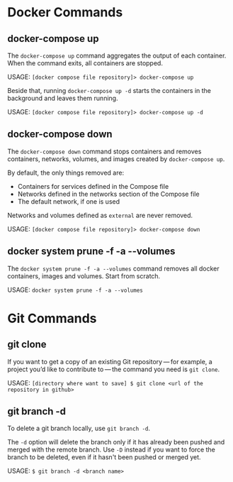 # Docker Commands

## docker-compose up

The `docker-compose up` command aggregates the output of each container. When the command exits, all containers are stopped.

USAGE: `[docker compose file repository]> docker-compose up`

Beside that, running `docker-compose up -d` starts the containers in the background and leaves them running.

USAGE: `[docker compose file repository]> docker-compose up -d`


## docker-compose down

The `docker-compose down` command stops containers and removes containers, networks, volumes, and images created by `docker-compose up`.

By default, the only things removed are:

  + Containers for services defined in the Compose file
  + Networks defined in the networks section of the Compose file
  + The default network, if one is used

Networks and volumes defined as `external` are never removed.

USAGE: `[docker compose file repository]> docker-compose down`


## docker system prune -f -a --volumes

The `docker system prune -f -a --volumes` command removes all docker containers, images and volumes. Start from scratch.

USAGE: `docker system prune -f -a --volumes`


# Git Commands

## git clone

If you want to get a copy of an existing Git repository — for example, a project you’d like to contribute to — the command you need is `git clone`.

USAGE: `[directory where want to save]
       $ git clone <url of the repository in github>`
       
## git branch -d

To delete a git branch locally, use `git branch -d`.

The `-d` option will delete the branch only if it has already been pushed and merged with the remote branch. Use `-D` instead if you want to force the branch to be deleted, even if it hasn't been pushed or merged yet.

USAGE: `$ git branch -d <branch name>`


